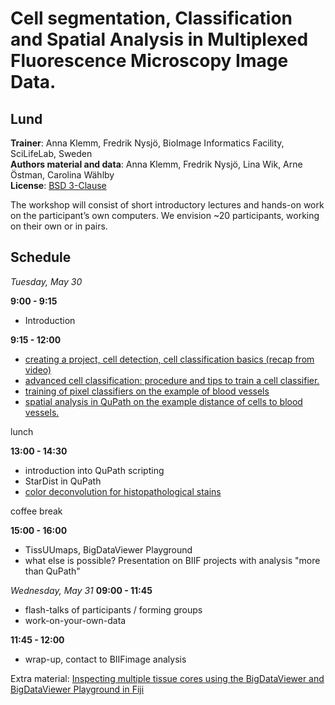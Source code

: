 # Cell segmentation, Classification and Spatial Analysis in Multiplexed Fluorescence Microscopy Image Data.
## Lund
**Trainer**: Anna Klemm, Fredrik Nysjö, BioImage Informatics Facility, SciLifeLab, Sweden  
**Authors material and data**: Anna Klemm, Fredrik Nysjö, Lina Wik, Arne Östman, Carolina Wählby  
**License**: [BSD 3-Clause](LICENSE.md)  

The workshop will consist of short introductory lectures and hands-on work on the participant’s own computers. We envision ~20 participants, working on their own or in pairs.

## Schedule
*Tuesday, May 30*

**9:00 - 9:15**  
* Introduction

**9:15 - 12:00**
* [creating a project, cell detection, cell classification basics (recap from video)](multiplexed_celldetection_cellclassification.md#qupath-instructions-for-workshop)
* [advanced cell classification: procedure and tips to train a cell classifier.](multiplexed_celldetection_cellclassification.md#strategies-for-creating-classifiers)   
* [training of pixel classifiers on the example of blood vessels](pixelclassification.md)
* [spatial analysis in QuPath on the example distance of cells to blood vessels.](pixelclassification.md#spatial-analysis)

lunch
 
**13:00 - 14:30**
* introduction into QuPath scripting
* StarDist in QuPath
* [color deconvolution for histopathological stains](dataset2_brightfield.md)

coffee break

**15:00 - 16:00**
* TissUUmaps, BigDataViewer Playground
* what else is possible? Presentation on BIIF projects with analysis "more than QuPath"


*Wednesday, May 31*
**09:00 - 11:45**
* flash-talks of participants / forming groups
* work-on-your-own-data

 
**11:45 - 12:00**
* wrap-up, contact to BIIFimage analysis




Extra material: [Inspecting multiple tissue cores using the BigDataViewer and BigDataViewer Playground in Fiji](bdvPlayground.md)


